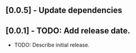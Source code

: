 ## [0.0.5] - Update dependencies

## [0.0.1] - TODO: Add release date.

* TODO: Describe initial release.
